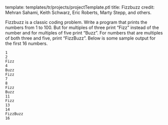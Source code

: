 template: templates/tr/projects/projectTemplate.ptl
title: Fizzbuzz
credit: Mehran Sahami, Keith Schwarz, Eric Roberts, Marty Stepp, and others.

Fizzbuzz is a classic coding problem. Write a program that prints the numbers from 1 to 100. But for multiples of three print “Fizz” instead of the number and for multiples of five print “Buzz”. For numbers that are multiples of both three and five, print “FizzBuzz”. Below is some sample output for the first 16 numbers.

```
1
2
Fizz
4
Buzz
Fizz
7
8
Fizz
Buzz
11
Fizz
13
14
FizzBuzz
16
```
